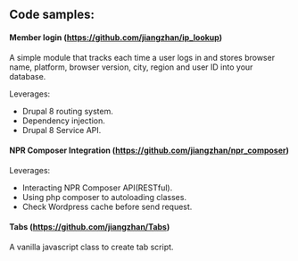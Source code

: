 ## Code samples:
#### Member login (https://github.com/jiangzhan/ip_lookup)

A simple module that tracks each time a user logs in and stores browser name, platform, browser version, city, region and user ID into your database.
  
  Leverages:
  * Drupal 8 routing system.
  * Dependency injection.
  * Drupal 8 Service API.
  
  
#### NPR Composer Integration (https://github.com/jiangzhan/npr_composer)
  
  Leverages:
  * Interacting NPR Composer API(RESTful).
  * Using php composer to autoloading classes.
  * Check Wordpress cache before send request.
    
#### Tabs (https://github.com/jiangzhan/Tabs)
  
  A vanilla javascript class to create tab script.

